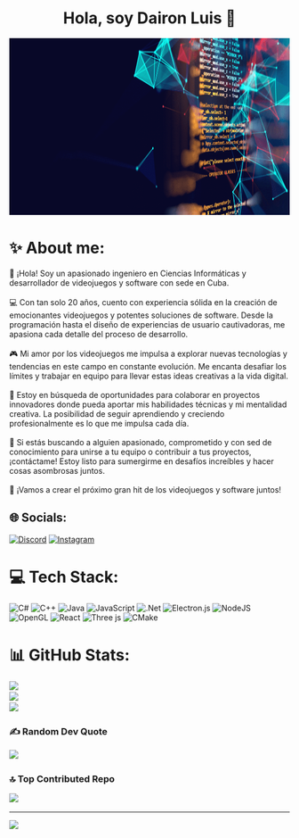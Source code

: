 <div align="center">
  <h1 align="center">Hola, soy Dairon Luis 👋</h1>
  <img src="imagen.png" alt="Mi imagen" width="1000" height="317">
</div>

# ✨ About me:
🚀 ¡Hola! Soy un apasionado ingeniero en Ciencias Informáticas y desarrollador de videojuegos y software con sede en Cuba.<br><br>💻 Con tan solo 20 años, cuento con experiencia sólida en la creación de emocionantes videojuegos y potentes soluciones de software. Desde la programación hasta el diseño de experiencias de usuario cautivadoras, me apasiona cada detalle del proceso de desarrollo.<br><br>🎮 Mi amor por los videojuegos me impulsa a explorar nuevas tecnologías y tendencias en este campo en constante evolución. Me encanta desafiar los límites y trabajar en equipo para llevar estas ideas creativas a la vida digital.<br><br>🌟 Estoy en búsqueda de oportunidades para colaborar en proyectos innovadores donde pueda aportar mis habilidades técnicas y mi mentalidad creativa. La posibilidad de seguir aprendiendo y creciendo profesionalmente es lo que me impulsa cada día.<br><br>🔧 Si estás buscando a alguien apasionado, comprometido y con sed de conocimiento para unirse a tu equipo o contribuir a tus proyectos, ¡contáctame! Estoy listo para sumergirme en desafíos increíbles y hacer cosas asombrosas juntos.<br><br>🚀 ¡Vamos a crear el próximo gran hit de los videojuegos y software juntos!


## 🌐 Socials:
[![Discord](https://img.shields.io/badge/Discord-%237289DA.svg?logo=discord&logoColor=white)](https://discord.gg/Discordapp.com/users/809974030076739595) [![Instagram](https://img.shields.io/badge/Instagram-%23E4405F.svg?logo=Instagram&logoColor=white)](https://instagram.com/daironln) 

# 💻 Tech Stack:
![C#](https://img.shields.io/badge/c%23-%23239120.svg?style=flat&logo=csharp&logoColor=white) ![C++](https://img.shields.io/badge/c++-%2300599C.svg?style=flat&logo=c%2B%2B&logoColor=white) ![Java](https://img.shields.io/badge/java-%23ED8B00.svg?style=flat&logo=openjdk&logoColor=white) ![JavaScript](https://img.shields.io/badge/javascript-%23323330.svg?style=flat&logo=javascript&logoColor=%23F7DF1E) ![.Net](https://img.shields.io/badge/.NET-5C2D91?style=flat&logo=.net&logoColor=white) ![Electron.js](https://img.shields.io/badge/Electron-191970?style=flat&logo=Electron&logoColor=white) ![NodeJS](https://img.shields.io/badge/node.js-6DA55F?style=flat&logo=node.js&logoColor=white) ![OpenGL](https://img.shields.io/badge/OpenGL-%23FFFFFF.svg?style=flat&logo=opengl) ![React](https://img.shields.io/badge/react-%2320232a.svg?style=flat&logo=react&logoColor=%2361DAFB) ![Three js](https://img.shields.io/badge/threejs-black?style=flat&logo=three.js&logoColor=white) ![CMake](https://img.shields.io/badge/CMake-%23008FBA.svg?style=flat&logo=cmake&logoColor=white) 
# 📊 GitHub Stats:
![](https://github-readme-stats.vercel.app/api?username=daironln&theme=tokyonight&hide_border=false&include_all_commits=false&count_private=true)<br/>
![](https://github-readme-streak-stats.herokuapp.com/?user=daironln&theme=tokyonight&hide_border=false)<br/>
![](https://github-readme-stats.vercel.app/api/top-langs/?username=daironln&theme=tokyonight&hide_border=false&include_all_commits=false&count_private=true&layout=compact)

### ✍️ Random Dev Quote
![](https://quotes-github-readme.vercel.app/api?type=horizontal&theme=radical)

### 🔝 Top Contributed Repo
![](https://github-contributor-stats.vercel.app/api?username=daironln&limit=5&theme=radical&combine_all_yearly_contributions=true)

---
[![](https://visitcount.itsvg.in/api?id=daironln&icon=0&color=0)](https://visitcount.itsvg.in)
